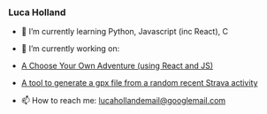 ### Luca Holland
<!-- [![email](https://img.shields.io/static/v1?label=email&message=%20&color=red&logo=gmail&style=flat-square&logoColor=white)](mailto:lucahollandemail@googlemail.com) -->

- 🌱 I’m currently learning Python, Javascript (inc React), C

- 🔭 I’m currently working on:
- [A Choose Your Own Adventure (using React and JS)](../../../chooseyourown)
- [A tool to generate a gpx file from a random recent Strava activity](../../../GenerateGPXFromStrava)

- 📫 How to reach me: lucahollandemail@googlemail.com


<!--
**lucaholl/lucaholl** is a ✨ _special_ ✨ repository because its `README.md` (this file) appears on your GitHub profile.

Here are some ideas to get you started:

- 🔭 I’m currently working on ...
- 🌱 I’m currently learning ...
- 👯 I’m looking to collaborate on ...
- 🤔 I’m looking for help with ...
- 💬 Ask me about ...
- 📫 How to reach me: ...
- 😄 Pronouns: ...
- ⚡ Fun fact: ...
-->
